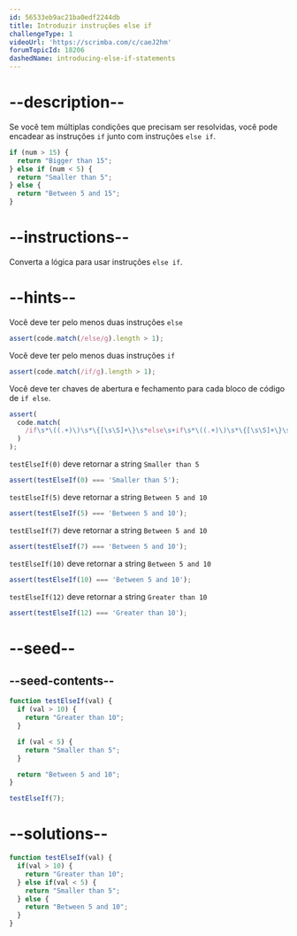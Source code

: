 ```yaml
---
id: 56533eb9ac21ba0edf2244db
title: Introduzir instruções else if
challengeType: 1
videoUrl: 'https://scrimba.com/c/caeJ2hm'
forumTopicId: 18206
dashedName: introducing-else-if-statements
---
```


# --description--

Se você tem múltiplas condições que precisam ser resolvidas, você pode encadear as instruções `if` junto com instruções `else if`.

```js
if (num > 15) {
  return "Bigger than 15";
} else if (num < 5) {
  return "Smaller than 5";
} else {
  return "Between 5 and 15";
}
```

# --instructions--

Converta a lógica para usar instruções `else if`.

# --hints--

Você deve ter pelo menos duas instruções `else`

```js
assert(code.match(/else/g).length > 1);
```

Você deve ter pelo menos duas instruções `if`

```js
assert(code.match(/if/g).length > 1);
```

Você deve ter chaves de abertura e fechamento para cada bloco de código de `if else`.

```js
assert(
  code.match(
    /if\s*\((.+)\)\s*\{[\s\S]+\}\s*else\s+if\s*\((.+)\)\s*\{[\s\S]+\}\s*else\s*\{[\s\S]+\s*\}/
  )
);
```

`testElseIf(0)` deve retornar a string `Smaller than 5`

```js
assert(testElseIf(0) === 'Smaller than 5');
```

`testElseIf(5)` deve retornar a string `Between 5 and 10`

```js
assert(testElseIf(5) === 'Between 5 and 10');
```

`testElseIf(7)` deve retornar a string `Between 5 and 10`

```js
assert(testElseIf(7) === 'Between 5 and 10');
```

`testElseIf(10)` deve retornar a string `Between 5 and 10`

```js
assert(testElseIf(10) === 'Between 5 and 10');
```

`testElseIf(12)` deve retornar a string `Greater than 10`

```js
assert(testElseIf(12) === 'Greater than 10');
```

# --seed--

## --seed-contents--

```js
function testElseIf(val) {
  if (val > 10) {
    return "Greater than 10";
  }

  if (val < 5) {
    return "Smaller than 5";
  }

  return "Between 5 and 10";
}

testElseIf(7);
```

# --solutions--

```js
function testElseIf(val) {
  if(val > 10) {
    return "Greater than 10";
  } else if(val < 5) {
    return "Smaller than 5";
  } else {
    return "Between 5 and 10";
  }
}
```
